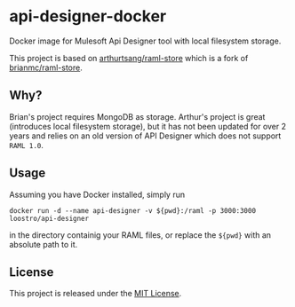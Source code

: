# api-designer-docker

Docker image for Mulesoft Api Designer tool with local filesystem storage.

This project is based on [arthurtsang/raml-store](https://github.com/arthurtsang/raml-store) 
which is a fork of [brianmc/raml-store](https://github.com/brianmc/raml-store).

## Why?

Brian's project requires MongoDB as storage. Arthur's project is great (introduces local filesystem storage), 
but it has not been updated for over 2 years and relies on an old version of API Designer which does not 
support `RAML 1.0`.

## Usage

Assuming you have Docker installed, simply run

`docker run -d --name api-designer -v ${pwd}:/raml -p 3000:3000 loostro/api-designer`

in the directory containig your RAML files, or replace the `${pwd}` with an absolute path to it.


## License

This project is released under the [MIT License](LICENSE.md).